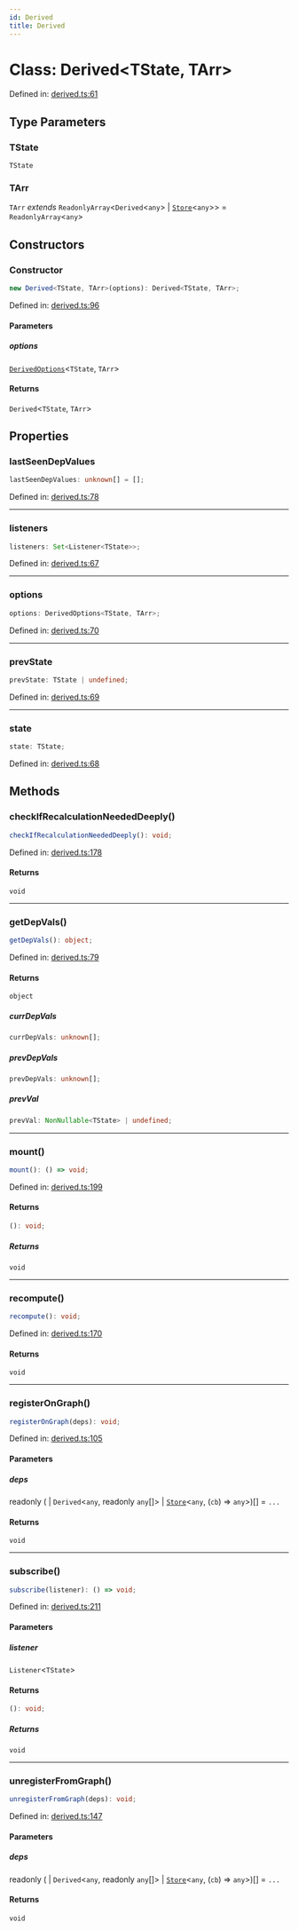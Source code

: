 ```yaml
---
id: Derived
title: Derived
---
```


# Class: Derived\<TState, TArr\>

Defined in: [derived.ts:61](https://github.com/TanStack/store/blob/main/packages/store/src/derived.ts#L61)

## Type Parameters

### TState

`TState`

### TArr

`TArr` *extends* `ReadonlyArray`\<`Derived`\<`any`\> \| [`Store`](../Store.md)\<`any`\>\> = `ReadonlyArray`\<`any`\>

## Constructors

### Constructor

```ts
new Derived<TState, TArr>(options): Derived<TState, TArr>;
```

Defined in: [derived.ts:96](https://github.com/TanStack/store/blob/main/packages/store/src/derived.ts#L96)

#### Parameters

##### options

[`DerivedOptions`](../../interfaces/DerivedOptions.md)\<`TState`, `TArr`\>

#### Returns

`Derived`\<`TState`, `TArr`\>

## Properties

### lastSeenDepValues

```ts
lastSeenDepValues: unknown[] = [];
```

Defined in: [derived.ts:78](https://github.com/TanStack/store/blob/main/packages/store/src/derived.ts#L78)

***

### listeners

```ts
listeners: Set<Listener<TState>>;
```

Defined in: [derived.ts:67](https://github.com/TanStack/store/blob/main/packages/store/src/derived.ts#L67)

***

### options

```ts
options: DerivedOptions<TState, TArr>;
```

Defined in: [derived.ts:70](https://github.com/TanStack/store/blob/main/packages/store/src/derived.ts#L70)

***

### prevState

```ts
prevState: TState | undefined;
```

Defined in: [derived.ts:69](https://github.com/TanStack/store/blob/main/packages/store/src/derived.ts#L69)

***

### state

```ts
state: TState;
```

Defined in: [derived.ts:68](https://github.com/TanStack/store/blob/main/packages/store/src/derived.ts#L68)

## Methods

### checkIfRecalculationNeededDeeply()

```ts
checkIfRecalculationNeededDeeply(): void;
```

Defined in: [derived.ts:178](https://github.com/TanStack/store/blob/main/packages/store/src/derived.ts#L178)

#### Returns

`void`

***

### getDepVals()

```ts
getDepVals(): object;
```

Defined in: [derived.ts:79](https://github.com/TanStack/store/blob/main/packages/store/src/derived.ts#L79)

#### Returns

`object`

##### currDepVals

```ts
currDepVals: unknown[];
```

##### prevDepVals

```ts
prevDepVals: unknown[];
```

##### prevVal

```ts
prevVal: NonNullable<TState> | undefined;
```

***

### mount()

```ts
mount(): () => void;
```

Defined in: [derived.ts:199](https://github.com/TanStack/store/blob/main/packages/store/src/derived.ts#L199)

#### Returns

```ts
(): void;
```

##### Returns

`void`

***

### recompute()

```ts
recompute(): void;
```

Defined in: [derived.ts:170](https://github.com/TanStack/store/blob/main/packages/store/src/derived.ts#L170)

#### Returns

`void`

***

### registerOnGraph()

```ts
registerOnGraph(deps): void;
```

Defined in: [derived.ts:105](https://github.com/TanStack/store/blob/main/packages/store/src/derived.ts#L105)

#### Parameters

##### deps

readonly (
  \| `Derived`\<`any`, readonly `any`[]\>
  \| [`Store`](../Store.md)\<`any`, (`cb`) => `any`\>)[] = `...`

#### Returns

`void`

***

### subscribe()

```ts
subscribe(listener): () => void;
```

Defined in: [derived.ts:211](https://github.com/TanStack/store/blob/main/packages/store/src/derived.ts#L211)

#### Parameters

##### listener

`Listener`\<`TState`\>

#### Returns

```ts
(): void;
```

##### Returns

`void`

***

### unregisterFromGraph()

```ts
unregisterFromGraph(deps): void;
```

Defined in: [derived.ts:147](https://github.com/TanStack/store/blob/main/packages/store/src/derived.ts#L147)

#### Parameters

##### deps

readonly (
  \| `Derived`\<`any`, readonly `any`[]\>
  \| [`Store`](../Store.md)\<`any`, (`cb`) => `any`\>)[] = `...`

#### Returns

`void`
